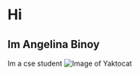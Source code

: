 # Hi
## Im Angelina Binoy
Im a cse student
![Image of Yaktocat](https://octodex.github.com/images/yaktocat.png)
